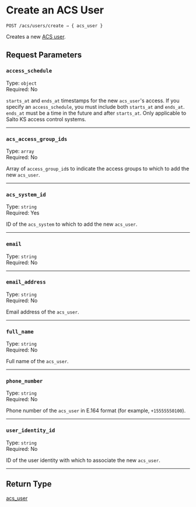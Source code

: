 # Create an ACS User

```
POST /acs/users/create ⇒ { acs_user }
```

Creates a new [ACS user](https://docs.seam.co/latest/capability-guides/access-systems/user-management).

## Request Parameters

### `access_schedule`

Type: `object`\
Required: No

`starts_at` and `ends_at` timestamps for the new `acs_user`'s access. If you specify an `access_schedule`, you must include both `starts_at` and `ends_at`. `ends_at` must be a time in the future and after `starts_at`. Only applicable to Salto KS access control systems.

---

### `acs_access_group_ids`

Type: `array`\
Required: No

Array of `access_group_id`s to indicate the access groups to which to add the new `acs_user`.

---

### `acs_system_id`

Type: `string`\
Required: Yes

ID of the `acs_system` to which to add the new `acs_user`.

---

### `email`

Type: `string`\
Required: No



---

### `email_address`

Type: `string`\
Required: No

Email address of the `acs_user`.

---

### `full_name`

Type: `string`\
Required: No

Full name of the `acs_user`.

---

### `phone_number`

Type: `string`\
Required: No

Phone number of the `acs_user` in E.164 format (for example, `+15555550100`).

---

### `user_identity_id`

Type: `string`\
Required: No

ID of the user identity with which to associate the new `acs_user`.

---

## Return Type

[acs_user](./README.md)
